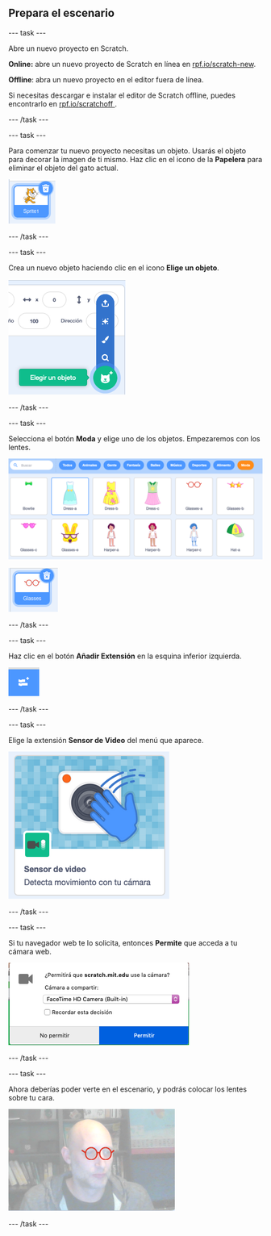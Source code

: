 ## Prepara el escenario

--- task ---

Abre un nuevo proyecto en Scratch.

**Online:** abre un nuevo proyecto de Scratch en línea en [rpf.io/scratch-new](https://rpf.io/scratch-new).

**Offline**: abra un nuevo proyecto en el editor fuera de línea.

Si necesitas descargar e instalar el editor de Scratch offline, puedes encontrarlo en [ rpf.io/scratchoff ](https://rpf.io/scratchoff).

--- /task ---

--- task ---

Para comenzar tu nuevo proyecto necesitas un objeto. Usarás el objeto para decorar la imagen de ti mismo. Haz clic en el icono de la **Papelera** para eliminar el objeto del gato actual.

![imagen mostrando el icono de la basura en el objeto del gato](images/delete-sprite.png)

--- /task ---

--- task ---

Crea un nuevo objeto haciendo clic en el icono **Elige un objeto**.

![imagen mostrando el ícono de elegir objeto expandido](images/new-sprite.png)

--- /task ---

--- task ---

Selecciona el botón **Moda** y elige uno de los objetos. Empezaremos con los lentes.

![imagen mostrando objetos de moda](images/fashion.png)

![imagen mostrando el objeto de las gafas](images/glasses.png)

--- /task ---

--- task ---

Haz clic en el botón **Añadir Extensión** en la esquina inferior izquierda.

![imagen mostrando el botón añadir extensión](images/add-extension.png)

--- /task ---

--- task ---

Elige la extensión **Sensor de Video** del menú que aparece.

![imagen mostrando la selección de la biblioteca de extensiones de video](images/video-extension.png)

--- /task ---

--- task ---

Si tu navegador web te lo solicita, entonces **Permite** que acceda a tu cámara web.

![imagen mostrando el indicador del navegador para permitir el acceso a la cámara](images/allow-camera.png)

--- /task ---

--- task ---

Ahora deberías poder verte en el escenario, y podrás colocar los lentes sobre tu cara.

![imagen mostrando a un hombre con gafas superpuestas sobre su rostro](images/man-with-glasses.png)

--- /task ---





